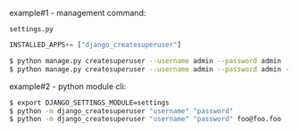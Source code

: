 example#1 - management command:

`settings.py`
```python
INSTALLED_APPS+= ["django_createsuperuser"]
```

```bash
$ python manage.py createsuperuser --username admin --password admin
$ python manage.py createsuperuser --username admin --password admin --email foo@foo.foo
```

example#2 - python module cli:
```bash
$ export DJANGO_SETTINGS_MODULE=settings
$ python -m django_createsuperuser "username" "password"
$ python -m django_createsuperuser "username" "password" foo@foo.foo
```

